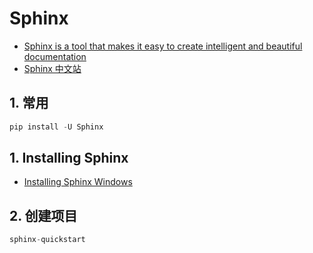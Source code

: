 # Sphinx

- [Sphinx is a tool that makes it easy to create intelligent and beautiful documentation](http://www.sphinx-doc.org/en/master/)
- [Sphinx 中文站](http://www.sphinxsearch.org/)

## 1. 常用

```c#
pip install -U Sphinx
```

## 1. Installing Sphinx

- [Installing Sphinx Windows](http://www.sphinx-doc.org/en/master/usage/installation.html#windows)

## 2. 创建项目

```c#
sphinx-quickstart
```
